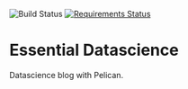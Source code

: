 ![Build Status](https://travis-ci.org/mnbvcxz010308/vipings-blog-source.svg?branch=dev)
[![Requirements Status](https://requires.io/github/mnbvcxz010308/project-alpha-source/requirements.svg?branch=dev)](https://requires.io/github/mnbvcxz010308/project-alpha-source/requirements/?branch=dev)
# Essential Datascience
Datascience blog with Pelican.
